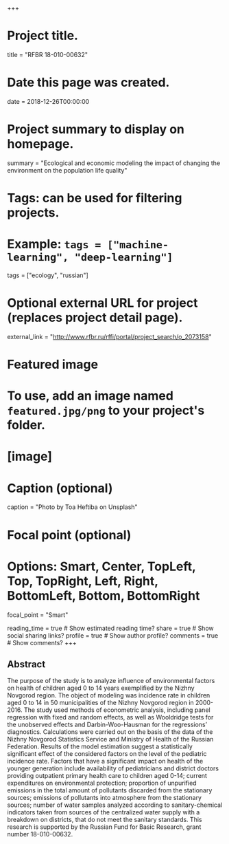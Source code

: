+++
# Project title.
title = "RFBR 18-010-00632"

# Date this page was created.
date = 2018-12-26T00:00:00

# Project summary to display on homepage.
summary = "Ecological and economic modeling the impact of changing the environment on the population life quality"

# Tags: can be used for filtering projects.
# Example: `tags = ["machine-learning", "deep-learning"]`
tags = ["ecology", "russian"]


# Optional external URL for project (replaces project detail page).
external_link = "http://www.rfbr.ru/rffi/portal/project_search/o_2073158"

# Featured image
# To use, add an image named `featured.jpg/png` to your project's folder. 
# [image]
  # Caption (optional)
  caption = "Photo by Toa Heftiba on Unsplash"

  # Focal point (optional)
  # Options: Smart, Center, TopLeft, Top, TopRight, Left, Right, BottomLeft, Bottom, BottomRight
  focal_point = "Smart"
  
reading_time = true  # Show estimated reading time?
share = true  # Show social sharing links?
profile = true  # Show author profile?
comments = true  # Show comments?
+++

## Abstract
The purpose of the study is to analyze influence of environmental factors on health of children aged 0 to 14 years exemplified by the Nizhny Novgorod region. The object of modeling was incidence rate in children aged 0 to 14 in 50 municipalities of the Nizhny Novgorod region in 2000-2016.
The study used methods of econometric analysis, including panel regression with fixed and random effects, as well as Wooldridge tests for the unobserved effects and Darbin-Woo-Hausman for the regressions’ diagnostics. Calculations were carried out on the basis of the data of the Nizhny Novgorod Statistics Service and Ministry of Health of the Russian Federation.
Results of the model estimation suggest a statistically significant effect of the considered factors on the level of the pediatric incidence rate. Factors that have a significant impact on health of the younger generation include availability of pediatricians and district doctors providing outpatient primary health care to children aged 0-14; current expenditures on environmental protection; proportion of unpurified emissions in the total amount of pollutants discarded from the stationary sources; emissions of pollutants into atmosphere from the stationary sources; number of water samples analyzed according to sanitary-chemical indicators taken from sources of the centralized water supply with a breakdown on districts, that do not meet the sanitary standards. <par> This research is supported by the Russian Fund for Basic Research, grant number 18-010-00632.
